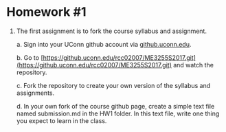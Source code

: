 # Homework #1

1. The first assignment is to fork the course syllabus and assignment. 

    a. Sign into your UConn github account via [github.uconn.edu](github.uconn.edu). 

    b. Go to
    [https://github.uconn.edu/rcc02007/ME3255S2017.git](https://github.uconn.edu/rcc02007/ME3255S2017.git)
    and watch the repository. 

    c. Fork the repository to create your own version of the syllabus and assignments. 

    d. In your own fork of the course github page, create a simple text file named
    submission.md in the HW1 folder. In this text file, write one thing you expect to
    learn in the class. 


